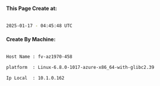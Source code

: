 
   
#### This Page Create at:

```bash

2025-01-17 - 04:45:48 UTC

```

#### Create By Machine:

```bash

Host Name : fv-az1970-458

platform  : Linux-6.8.0-1017-azure-x86_64-with-glibc2.39

Ip Local  : 10.1.0.162

```

